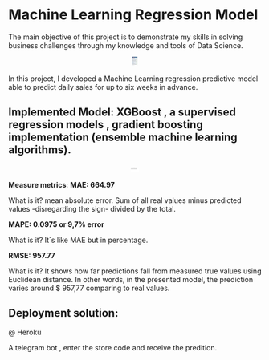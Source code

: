 # Machine Learning Regression Model
The main objective of this project is to demonstrate my skills in solving business challenges through my knowledge and tools of Data Science.
<p align='center'>
    <img src='./telegram.jpg' style="width:10px"
 <
</p>

In this project, I developed a Machine Learning regression predictive model able to predict daily sales for up to six weeks in advance. 
## **Implemented Model**: XGBoost , a supervised regression models , gradient boosting implementation (ensemble machine learning algorithms).

<p align='center'>
    <img src='./predictions_example.png' style="width:1rem"
 <
</p>


**Measure metrics**: 
**MAE:  664.97**

What is it? mean absolute error. Sum of all real values minus predicted values -disregarding the sign- divided by the total.

**MAPE: 0.0975 or 9,7% error**

What is it? It´s like MAE but in percentage. 

**RMSE:  957.77** 

What is it? It shows how far predictions fall from measured true values using Euclidean distance. In other words, in the presented model, the prediction varies around $ 957,77 comparing to real values.

## **Deployment solution:**
@ Heroku

A telegram bot , enter the store code and receive the predition.

